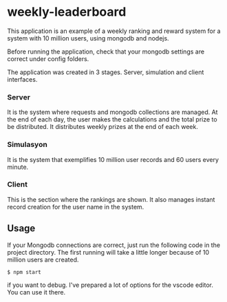 weekly-leaderboard
==================

This application is an example of a weekly ranking and reward system for a system with 10 million users, using mongodb and nodejs.

Before running the application, check that your mongodb settings are correct under config folders.

The application was created in 3 stages. Server, simulation and client interfaces.

### Server

It is the system where requests and mongodb collections are managed. At the end of each day, the user makes the calculations and the total prize to be distributed. It distributes weekly prizes at the end of each week.

### Simulasyon

It is the system that exemplifies 10 million user records and 60 users every minute.

### Client

This is the section where the rankings are shown. It also manages instant record creation for the user name in the system.


## Usage

If your Mongodb connections are correct, just run the following code in the project directory. The first running will take a little longer because of 10 million users are created.

```shell
$ npm start
```

if you want to debug. I've prepared a lot of options for the vscode editor. You can use it there.